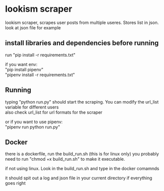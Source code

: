 # lookism scraper  
lookism scraper, scrapes user posts from multiple useres. Stores list in json. \
look at json file for example


## install libraries and dependencies before running

run "pip install -r requirements.txt"

if you want env: \
"pip install pipenv" \
"pipenv install -r requirements.txt"

## Running 
typing "python run.py" should start the scraping. You can modify the url_list variable for different users \
also check url_list for url formats for the scraper 

or if you want to use pipenv: \
"pipenv run python run.py"

## Docker 
there is a dockerfile, run the build_run.sh (this is for linux only) you probably need to run "chmod +x build_run.sh" to make it executable.

if not using linux. Look in the build_run.sh and type in the docker comamnds 

it should spit out a log and json file in your current directory if everything goes right 